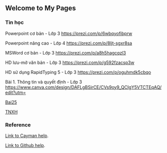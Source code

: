 ## Welcome to My Pages

### Tin học

Powerpoint cơ bản - Lớp 3
https://prezi.com/p/6wbqyofibprw

Powerpoint nâng cao - Lớp 4
https://prezi.com/p/8ljt-sgxr8sa

MSWord cơ bản - Lớp 3
https://prezi.com/p/a8h5hagcqzl3

HD lưu-mở văn bản - Lớp 3
https://prezi.com/p/g592fzacsp3w

HD sử dụng  RapidTyping 5 - Lớp 3
https://prezi.com/p/oguhmdk5cbqo

Bài 1. Thông tin và quyết định - Lớp 3
https://www.canva.com/design/DAFLgBSirCE/CVs9oy9_QCIgY5VTCTEqAQ/edit?utm=

[Bai25](./Bai25/index.html)

[TNXH](./TNXH/index.html)





### Reference

[Link to Cayman help](./cayman.html).

[Link to Github help](./github_help.html).
